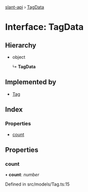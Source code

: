 [slant-api](../README.md) › [TagData](tagdata.md)

# Interface: TagData

## Hierarchy

* object

  ↳ **TagData**

## Implemented by

* [Tag](../classes/tag.md)

## Index

### Properties

* [count](tagdata.md#count)

## Properties

###  count

• **count**: *number*

Defined in src/models/Tag.ts:15
